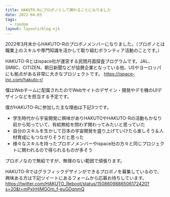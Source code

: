 ```yaml
---
title: HAKUTO-Rにプロボノとして関わることになりました
date: 2022-04-03 
tags:
  - random
layout: layouts/blog.njk
---
```


2022年3月末からHAKUTO-Rのプロボノメンバーになりました。（プロボノとは職業上のスキルや専門知識を活かして取り組むボランティア活動のことです。）

HAKUTO-Rとはispace社が運営する民間月面探査プログラムです。JAL、SMBC、CITIZEN、朝日新聞などが協賛企業となっている他、USやヨーロッパにも拠点がある非常に大きなプロジェクトです。
https://ispace-inc.com/hakuto-r/

僕はWebチームに配属されたのでWebサイトのデザイン・開発やデモ機のUIデザインなどを担当する予定です。

僕がHAKUTO-Rに参加した主な理由は下記3つです。

- 学生時代から宇宙開発に興味がありHAKUTOやHAKUTO-Rの活動もかなり前から知っていて、有給無給を問わず関わってみたいと思っていた
- 自分のスキルを生かして日本の宇宙開発を盛り上げていけたら楽しそう＆人材育成にもつながりそうだと思った
- 様々なスキルを持ったプロボノメンバーやispace社の方々と同じプロジェクトに関われるので得られるものが多そう

プロボノなので無給ですが、無理のない範囲で頑張ります。

HAKUTO-Rではグラフィックデザインができるプロボノを募集しているので、興味ある方は下記ツイートにあるフォームから応募お待ちしています。
https://twitter.com/HAKUTO_Reboot/status/1508609886506172420?s=20&t=mPxIrHiMGOm_f-euGDqnmQ